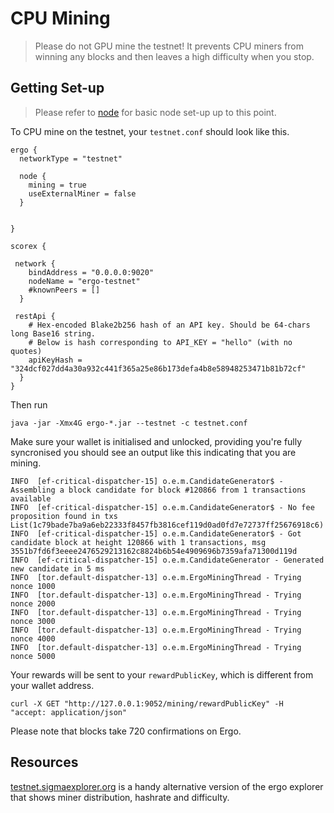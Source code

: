 # CPU Mining
> Please do not GPU mine the testnet! It prevents CPU miners from winning any blocks and then leaves a high difficulty when you stop. 


## Getting Set-up
> Please refer to [node](install.md) for basic node set-up up to this point.

To CPU mine on the testnet, your `testnet.conf` should look like this. 

```
ergo {
  networkType = "testnet"

  node {
    mining = true
    useExternalMiner = false
  }

 
}

scorex {

 network {
    bindAddress = "0.0.0.0:9020"
    nodeName = "ergo-testnet"
    #knownPeers = []
  }

 restApi {
    # Hex-encoded Blake2b256 hash of an API key. Should be 64-chars long Base16 string.
    # Below is hash corresponding to API_KEY = "hello" (with no quotes)
    apiKeyHash = "324dcf027dd4a30a932c441f365a25e86b173defa4b8e58948253471b81b72cf"
  }
}

```

Then run 

```
java -jar -Xmx4G ergo-*.jar --testnet -c testnet.conf
```

Make sure your wallet is initialised and unlocked, providing you're fully syncronised you should see an output like this indicating that you are mining.

```
INFO  [ef-critical-dispatcher-15] o.e.m.CandidateGenerator$ - Assembling a block candidate for block #120866 from 1 transactions available
INFO  [ef-critical-dispatcher-15] o.e.m.CandidateGenerator$ - No fee proposition found in txs List(1c79bade7ba9a6eb22333f8457fb3816cef119d0ad0fd7e72737ff25676918c6)
INFO  [ef-critical-dispatcher-15] o.e.m.CandidateGenerator$ - Got candidate block at height 120866 with 1 transactions, msg 3551b7fd6f3eeee2476529213162c8824b6b54e4909696b7359afa71300d119d
INFO  [ef-critical-dispatcher-15] o.e.m.CandidateGenerator - Generated new candidate in 5 ms
INFO  [tor.default-dispatcher-13] o.e.m.ErgoMiningThread - Trying nonce 1000
INFO  [tor.default-dispatcher-13] o.e.m.ErgoMiningThread - Trying nonce 2000
INFO  [tor.default-dispatcher-13] o.e.m.ErgoMiningThread - Trying nonce 3000
INFO  [tor.default-dispatcher-13] o.e.m.ErgoMiningThread - Trying nonce 4000
INFO  [tor.default-dispatcher-13] o.e.m.ErgoMiningThread - Trying nonce 5000
```

Your rewards will be sent to your `rewardPublicKey`, which is different from your wallet address. 

```
curl -X GET "http://127.0.0.1:9052/mining/rewardPublicKey" -H  "accept: application/json"
```

Please note that blocks take 720 confirmations on Ergo.

## Resources

[testnet.sigmaexplorer.org](https://testnet.sigmaexplorer.org/) is a handy alternative version of the ergo explorer that shows miner distribution, hashrate and difficulty. 